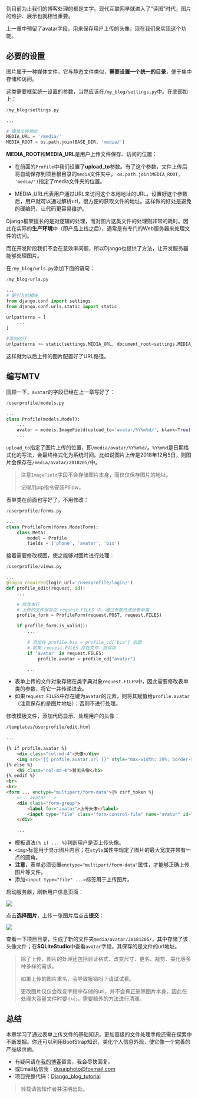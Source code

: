 到目前为止我们的博客处理的都是文字。现代互联网早就进入了“读图”时代，图片的维护、展示也就相当重要。

上一章中预留了avatar字段，用来保存用户上传的头像，现在我们来实现这个功能。

## 必要的设置

图片属于一种媒体文件，它与静态文件类似，**需要设置一个统一的目录**，便于集中存储和访问。

这类需要框架统一设置的参数，当然应该在`/my_blog/settings.py`中。在底部加上：

```python
/my_blog/settings.py

...

# 媒体文件地址
MEDIA_URL = '/media/'
MEDIA_ROOT = os.path.join(BASE_DIR, 'media/')
```

**MEDIA_ROOT**和**MEDIA_URL**是用户上传文件保存、访问的位置：

- 在前面的`Profile`中我们设置了**upload_to**参数。有了这个参数，文件上传后将自动保存到项目根目录的`media`文件夹中。 `os.path.join(MEDIA_ROOT, 'media/')`指定了media文件夹的位置。

- MEDIA_URL代表用户通过URL来访问这个本地地址的URL。设置好这个参数后，用户就可以通过解析url，很方便的获取文件的地址。这样做的好处是避免的硬编码，让代码更容易维护。

Django框架擅长的是对逻辑的处理，而对图片这类文件的处理则非常的耗时。因此在实际的**生产环境**中（即产品上线之后），通常是有专门的Web服务器来处理文件的访问。

而在开发阶段我们不会在意效率问题，所以Django也提供了方法，让开发服务器能够处理图片。

在`/my_blog/urls.py`添加下面的语句：

```python
/my_blog/urls.py

...
# 新引入的模块
from django.conf import settings
from django.conf.urls.static import static

urlpatterns = [
    ...
]

#添加这行
urlpatterns += static(settings.MEDIA_URL, document_root=settings.MEDIA_ROOT)
```

这样就为以后上传的图片配置好了URL路径。

## 编写MTV

回顾一下，`avatar`的字段已经在上一章写好了：

```python
/userprofile/models.py

...
class Profile(models.Model):
    ...
    avatar = models.ImageField(upload_to='avatar/%Y%m%d/', blank=True)
    ...
```

`upload_to`指定了图片上传的位置，即`/media/avatar/%Y%m%d/`。`%Y%m%d`是日期格式化的写法，会最终格式化为系统时间。比如说图片上传是2018年12月5日，则图片会保存在`/media/avatar/2018205/`中。

> 注意`ImageField`字段不会存储图片本身，而仅仅保存图片的地址。
>
> 记得用pip指令安装Pillow。

表单类在前面也写好了，不用修改：

```python
/userprofile/forms.py

...
class ProfileForm(forms.ModelForm):
    class Meta:
        model = Profile
        fields = ('phone', 'avatar', 'bio')
```

接着需要修改视图，使之能够对图片进行处理：

```python
/userprofile/views.py

...
@login_required(login_url='/userprofile/login/')
def profile_edit(request, id):
    ...

    # 修改本行
    # 上传的文件保存在 request.FILES 中，通过参数传递给表单类
    profile_form = ProfileForm(request.POST, request.FILES)

    if profile_form.is_valid():
        ...
        
        # 添加在 profile.bio = profile_cd['bio'] 后面
        # 如果 request.FILES 存在文件，则保存
        if 'avatar' in request.FILES:
            profile.avatar = profile_cd["avatar"]

        ...
```

- 表单上传的文件对象存储在类字典对象`request.FILES`中，因此需要修改表单类的参数，将它一并传递进去。
- 如果`request.FILES`中存在键为`avatar`的元素，则将其赋值给`profile.avatar`（注意保存的是图片地址）；否则不进行处理。

修改模板文件，添加代码显示、处理用户的头像：

```html
/templates/userprofile/edit.html

...

{% if profile.avatar %}
    <div class="col-md-4">头像</div>
    <img src="{{ profile.avatar.url }}" style="max-width: 20%; border-radius: 15%;" class="col-md-4">
{% else %}
    <h5 class="col-md-4">暂无头像</h5>
{% endif %}
<br>
<br>
<form ... enctype="multipart/form-data">{% csrf_token %}
    <!-- avatar -->
    <div class="form-group">
        <label for="avatar">上传头像</label>
        <input type="file" class="form-control-file" name="avatar" id="avatar">
    </div>
    
    ...
```

- 模板语法`{% if ... %}`判断用户是否上传头像。
- `<img>`标签用于显示图片内容；在`style`属性中规定了图片的最大宽度并带有一点的圆角。
- **注意**，表单必须设置`enctype="multipart/form-data"`属性，才能够正确上传图片等文件。
- 添加`<input type="file" ...>`标签用于上传图片。

启动服务器，刷新用户信息页面：

![](https://www.dusaiphoto.com/media/image/image_source/20181206/%E5%B1%8F%E5%B9%95%E6%88%AA%E5%9B%BE89.jpg)

点击**选择图片**，上传一张图片后点击**提交**：

![](https://www.dusaiphoto.com/media/image/image_source/20181206/%E5%B1%8F%E5%B9%95%E6%88%AA%E5%9B%BE90.jpg)

查看一下项目目录，生成了新的文件夹`media/avatar/20181205/`，其中存储了该头像文件；在**SQLiteStudio**中查看`avatar`字段，其保存的是文件的url地址。

> 除了上传，图片的处理还包括验证格式、改变尺寸、更名、裁剪、美化等多种多样的需求。
>
> 如果上传的图片重名，会导致报错吗？请试试看。
>
> 更改图片仅仅会改变字段中存储的url，并不会真正删除图片本身。因此在处理大容量文件时要小心，需要额外的方法进行清理。

## 总结

本章学习了通过表单上传文件的基础知识。更加高级的文件处理手段还需在探索中不断发掘。你还可以利用BootStrap知识，美化个人信息外观，使它像一个完善的产品级页面。

- 有疑问请在[我的博客](http://www.dusaiphoto.com)留言，我会尽快回复。
- 或Email私信我：dusaiphoto@foxmail.com
- 项目完整代码：[Django_blog_tutorial](https://github.com/stacklens/django_blog_tutorial)

> 转载请告知作者并注明出处。